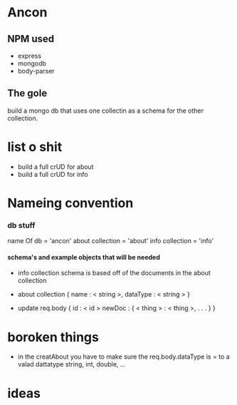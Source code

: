 # Ancon

## NPM used
* express
* mongodb
* body-parser

## The gole
build a mongo db that uses one collectin as a schema for the other collection.

# list o shit 
- build a full crUD for about
- build a full crUD for info

# Nameing convention

### db stuff
name Of db 			= 'ancon'
about collection 	= 'about'
info collection 	= 'info'

#### schema's and example objects that will be needed

* info collection
schema is based off of the documents in the about collection

* about collection
{
	name : < string >,
	dataType : < string >
}

* update req.body
{
	id : < id >
	newDoc : {
		< thing > : < thing >,
		.
		.
		.
	}
}

# boroken things
- in the creatAbout you have to make sure the req.body.dataType is = to a valad dattatype string, int, double, ... 


# ideas
